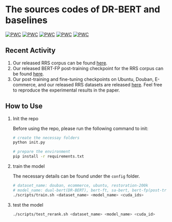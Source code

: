 # The sources codes of DR-BERT and baselines

[![PWC](https://img.shields.io/endpoint.svg?url=https://paperswithcode.com/badge/exploring-dense-retrieval-for-dialogue/conversational-response-selection-on-douban-1)](https://paperswithcode.com/sota/conversational-response-selection-on-douban-1?p=exploring-dense-retrieval-for-dialogue)
[![PWC](https://img.shields.io/endpoint.svg?url=https://paperswithcode.com/badge/exploring-dense-retrieval-for-dialogue/conversational-response-selection-on-e)](https://paperswithcode.com/sota/conversational-response-selection-on-e?p=exploring-dense-retrieval-for-dialogue)
[![PWC](https://img.shields.io/endpoint.svg?url=https://paperswithcode.com/badge/exploring-dense-retrieval-for-dialogue/conversational-response-selection-on-rrs)](https://paperswithcode.com/sota/conversational-response-selection-on-rrs?p=exploring-dense-retrieval-for-dialogue)
[![PWC](https://img.shields.io/endpoint.svg?url=https://paperswithcode.com/badge/exploring-dense-retrieval-for-dialogue/conversational-response-selection-on-rrs-1)](https://paperswithcode.com/sota/conversational-response-selection-on-rrs-1?p=exploring-dense-retrieval-for-dialogue)
[![PWC](https://img.shields.io/endpoint.svg?url=https://paperswithcode.com/badge/exploring-dense-retrieval-for-dialogue/conversational-response-selection-on-ubuntu-1)](https://paperswithcode.com/sota/conversational-response-selection-on-ubuntu-1?p=exploring-dense-retrieval-for-dialogue)

## Recent Activity
1. Our released RRS corpus can be found [here](https://drive.google.com/drive/folders/1EcjrkDnx8mSZlGum0dQHYJGDyUMEEwBz?usp=sharing).
2. Our released BERT-FP post-training checkpoint for the RRS corpus can be found [here](https://drive.google.com/drive/folders/1PSdIC6H1SCHWhaBxtRjX0029No8kZtBI?usp=sharing).
3. Our post-training and fine-tuning checkpoints on Ubuntu, Douban, E-commerce, and our released RRS datasets are released [here](https://drive.google.com/drive/folders/1y48ky8twFKbvcu9TCJ9DxBG9lMTYnRYI?usp=sharing). Feel free to reproduce the experimental results in the paper.

## How to Use

1. Init the repo

    Before using the repo, please run the following command to init:
    
    ```bash
    # create the necessay folders
    python init.py
    
    # prepare the environment
    pip install -r requirements.txt
    ```

2. train the model

    The necessary details can be found under the `config` folder.

    ```bash
    # dataset_name: douban, ecommerce, ubuntu, restoration-200k
    # model_name: dual-bert(DR-BERT), bert-ft, sa-bert, bert-fp(post-training), poly-encoder
    ./scripts/train.sh <dataset_name> <model_name> <cuda_ids>
    ```

3. test the model

    ```bash
    ./scripts/test_rerank.sh <dataset_name> <model_name> <cuda_id>
    ```
